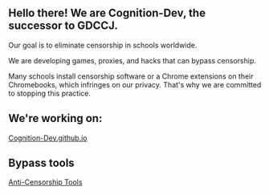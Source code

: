 ## Hello there! We are Cognition-Dev, the successor to GDCCJ. 

Our goal is to eliminate censorship in schools worldwide. 

We are developing games, proxies, and hacks that can bypass censorship. 

Many schools install censorship software or a Chrome extensions on their Chromebooks, which infringes on our privacy. That's why we are committed to stopping this practice.

## We're working on:

[Cognition-Dev.github.io](Cognition-Dev.github.io)

## Bypass tools

[Anti-Censorship Tools](https://github.com/3kh0/ext-remover)
